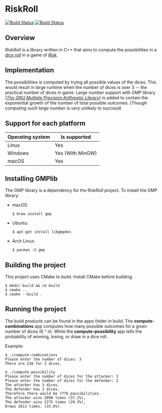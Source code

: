 # RiskRoll

[![Build Status](https://travis-ci.com/FearlessSniper/RiskRoll.svg?branch=master)](https://travis-ci.com/FearlessSniper/RiskRoll) [![Build Status](https://travis-ci.com/FearlessSniper/RiskRoll.svg?branch=develop)](https://travis-ci.com/FearlessSniper/RiskRoll)

## Overview
*RiskRoll* is a library written in C++ that aims to compute the possibilities in a *[dice roll][2]* in a game of *[Risk][1]*.

## Implementation
The possibilities is computed by trying all possible values of the dices. This would result in large runtime when the number of dices is over 3 -- the practical number of dices in game. Large number support with GMP library ([*The GNU Multiple Precision Arithmetic Library*][3]) is added to contain the exponential growth of the number of total possible outcomes. (*Though computing such large number is very unlikely to succeed*)

## Support for each platform

| Operating system | Is supported     |
|------------------|------------------|
| Linux            | Yes              |
| Windows          | Yes (With MinGW) |
| macOS            | Yes              |

## Installing GMPlib
The GMP library is a dependency for the RiskRoll project. To install the GMP library:
- macOS:
    ```Shell
    $ brew install gmp
    ```
- Ubuntu:
    ```Shell
    $ apt-get install libgmpdev
    ```
- Arch Linux:
    ```Shell
    $ pacman -S gmp
    ```

## Building the project
This project uses CMake to build. Install CMake before building.
```Shell
$ mkdir build && cd build
$ cmake ..
$ cmake --build .
```

## Running the project
The build products can be found in the apps folder in build. The **compute-combinations** app computes how many possible outcomes for a given number of dices (6 ^ n). While the **compute-possibility** app tells the probability of winning, losing, or draw in a dice roll.

Example:
```
$ ./compute-combinations
Please enter the number of dices: 3
There are 216 for 3 dices.
```
```
$ ./compute-possibility
Please enter the number of dices for the attacker: 3
Please enter the number of dices for the defender: 2
The attacker has 3 dices.
The defender has 2 dices.
Therefore there would be 7776 possibilities.
The attacker wins 2890 times (37.2%),
The defender wins 2275 times (29.3%),
Draws 2611 times. (33.6%).
```


[1]: <https://en.wikipedia.org/wiki/Risk_(game)>
[2]: <https://en.wikipedia.org/wiki/Risk_(game)#Gameplay>
[3]: <https://gmplib.org/> "The GNU MP Bignum Library"
